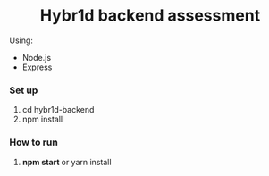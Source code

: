 <h1 align='center'>Hybr1d backend assessment</h1>

Using:
- Node.js
- Express

### Set up
1. cd hybr1d-backend
2. npm install

### How to run
1. <b> npm start </b> or yarn install
